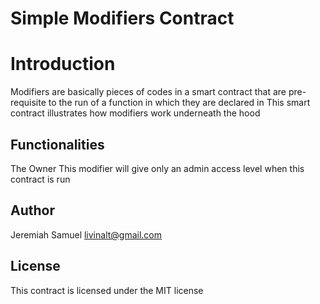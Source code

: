 # Simple Modifiers Contract

# Introduction
Modifiers are basically pieces of codes in a smart contract that are pre-requisite to the run of a function in which they are declared in
This smart contract illustrates how modifiers work underneath the hood

## Functionalities

The Owner
This modifier will give only an admin access level when this contract is run 

## Author
Jeremiah Samuel
livinalt@gmail.com

## License
This contract is licensed under the MIT license
